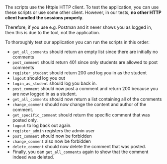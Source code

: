 The scripts use the Httpie HTTP client. To test the application, you can use these scripts or use some other client. However, in our tests, **no other HTTP client handled the sessions properly**.

Therefore, if you use e.g. Postman and it never shows you as logged in, then this is due to the tool, not the application.

To thoroughly test our application you can run the scripts in this order:

 * `get_all_comments` should return an empty list since there are initially no comments
 * `post_comment` should return 401 since only students are allowed to post comments
 * `register_student` should return 200 and log you in as the student
 * `logout` should log you out
 * `login_as_student` should log you back in.
 * `post_comment` should now post a comment and return 200 because you are now logged in as a student.
 * `get_all_comments` should now return a list containing all of the comments
 * `change_comment` should now change the content and author of the comment.
 * `get_specific_comment` should return the specific comment that was posted only.
 * `logout` to log back out again.
 * `register_admin` registers the admin user
 * `post_comment` should now be forbidden
 * `change_comment` also now be forbidden
 * `delete_comment` should now delete the comment that was posted.
 * Finally, you can `get_all_comments` again to show that the comment indeed was deleted.
